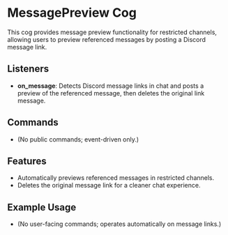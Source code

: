 # MessagePreview Cog

This cog provides message preview functionality for restricted channels, allowing users to preview referenced messages by posting a Discord message link.

## Listeners

- **on_message**: Detects Discord message links in chat and posts a preview of the referenced message, then deletes the original link message.

## Commands

- (No public commands; event-driven only.)

## Features

- Automatically previews referenced messages in restricted channels.
- Deletes the original message link for a cleaner chat experience.

## Example Usage

- (No user-facing commands; operates automatically on message links.)
